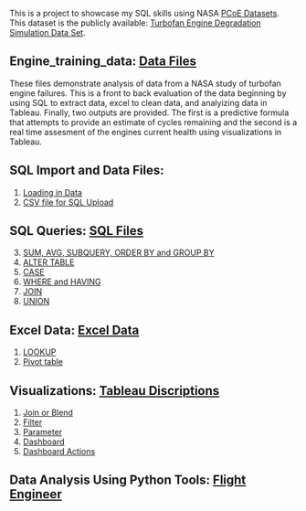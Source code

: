 This is a project to showcase my SQL skills using NASA [PCoE Datasets](https://ti.arc.nasa.gov/tech/dash/groups/pcoe/prognostic-data-repository/). This dataset is the publicly available: [Turbofan Engine Degradation Simulation Data Set](https://ti.arc.nasa.gov/tech/dash/groups/pcoe/prognostic-data-repository/publications/#turbofan).

## Engine_training_data: [Data Files](https://github.com/fischtank44/Engine_training_data/tree/master/Data_Files) 

These files demonstrate analysis of data from a NASA study of turbofan engine failures. This is a front to back evaluation of the data beginning by using SQL to extract data, excel to clean data, and analyizing data in Tableau. Finally, two outputs are provided. The first is a predictive formula that attempts to provide an estimate of cycles remaining and the second is a real time assesment of the engines current health using visualizations in Tableau. 


## SQL Import and Data Files:

1. [Loading in Data](https://github.com/fischtank44/Engine_training_data/blob/master/SQL_FILES/Import_engine_data.txt)
2. [CSV file for SQL Upload](https://github.com/fischtank44/Engine_training_data/blob/master/SQL_FILES/train_FD001-variation%20added.csv)


## SQL Queries: [SQL Files](https://github.com/fischtank44/Engine_training_data/tree/master/SQL_FILES)

3. [SUM, AVG, SUBQUERY, ORDER BY and GROUP BY](https://github.com/fischtank44/Engine_training_data/blob/master/SQL_FILES/SQL_sample_STD_DEV.sql)
4. [ALTER TABLE](https://github.com/fischtank44/Engine_training_data/blob/master/SQL_FILES/SQL_alter_table.txt)
5. [CASE](https://github.com/fischtank44/Engine_training_data/blob/master/SQL_FILES/CASE_find_last_10.sql)
6. [WHERE and HAVING](https://github.com/fischtank44/Engine_training_data/blob/master/SQL_FILES/SQL_WHERE_HAVING.sql)
7. [JOIN](https://github.com/fischtank44/Engine_training_data/blob/master/SQL_FILES/SQL_JOIN_rul_test_fd01.sql)
8. [UNION](https://github.com/fischtank44/Engine_training_data/blob/master/SQL_FILES/SQL_union_test_rul.sql)


## Excel Data: [Excel Data](https://github.com/fischtank44/Engine_training_data/tree/master/Excel_data)

1. [LOOKUP](https://github.com/fischtank44/Engine_training_data/raw/master/Excel_data/test_FD001_headers_var_v4.xlsx) 
2. [Pivot table](https://github.com/fischtank44/Engine_training_data/raw/master/Excel_data/train_FD001-variation-pivot%20tabel.xlsx) 


## Visualizations: [Tableau Discriptions](https://github.com/fischtank44/Engine_training_data/tree/master/Visualizations)

1. [Join or Blend](https://public.tableau.com/profile/steven.fischbach#!/vizhome/FinalProject-TestDataDashboardv2_0/StatusMonitor)
2. [Filter](https://public.tableau.com/profile/steven.fischbach#!/vizhome/Finalproject-v2_0/Playbyplayforward?publish=yes)
3. [Parameter](https://public.tableau.com/profile/steven.fischbach#!/vizhome/Finalproject-v2_0/PredictionChart?publish=yes)
4. [Dashboard](https://public.tableau.com/profile/steven.fischbach#!/vizhome/Finalproject-v2_0/CautionsvsBigFormula?publish=yes)
5. [Dashboard Actions](https://public.tableau.com/profile/steven.fischbach#!/vizhome/Finalproject-v2_0/CautionsvsBigFormula?publish=yes)

## Data Analysis Using Python Tools: [Flight Engineer](https://github.com/fischtank44/flight_engineer)
